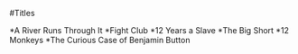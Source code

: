 #Titles

*A River Runs Through It
*Fight Club
*12 Years a Slave
*The Big Short
*12 Monkeys
*The Curious Case of Benjamin Button
